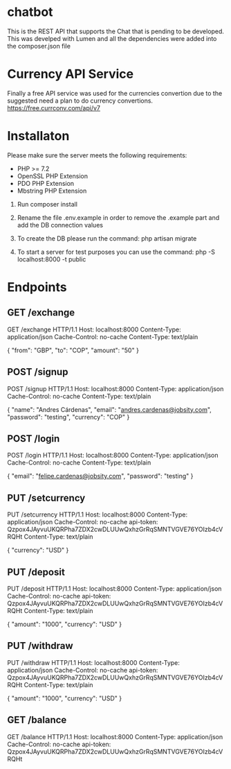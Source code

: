 # chatbot
This is the REST API that supports the Chat that is pending to be developed. This was develped with Lumen and all the dependencies were added into the composer.json file

# Currency API Service
Finally a free API service was used for the currencies convertion due to the suggested need a plan to do currency convertions. 
https://free.currconv.com/api/v7


# Installaton

Please make sure the server meets the following requirements:
* PHP >= 7.2
* OpenSSL PHP Extension
* PDO PHP Extension
* Mbstring PHP Extension

1. Run composer install

2. Rename the file .env.example in order to remove the .example part and add the DB connection values

3. To create the DB please run the command: php artisan migrate

4. To start a server for test purposes you can use the command: php -S localhost:8000 -t public


# Endpoints

## GET /exchange
GET /exchange HTTP/1.1
Host: localhost:8000
Content-Type: application/json
Cache-Control: no-cache
Content-Type: text/plain

{
	"from": "GBP",
	"to": "COP",
	"amount": "50"
}

## POST /signup
POST /signup HTTP/1.1
Host: localhost:8000
Content-Type: application/json
Cache-Control: no-cache
Content-Type: text/plain

{
  "name": "Andres Cárdenas",
  "email": "andres.cardenas@jobsity.com",
  "password": "testing",
  "currency": "COP"
}

## POST /login
POST /login HTTP/1.1
Host: localhost:8000
Content-Type: application/json
Cache-Control: no-cache
Content-Type: text/plain

{
  "email": "felipe.cardenas@jobsity.com",
  "password": "testing"
}

## PUT /setcurrency
PUT /setcurrency HTTP/1.1
Host: localhost:8000
Content-Type: application/json
Cache-Control: no-cache
api-token: Qzpox4JAyvuUKQRPha7ZDX2cwDLUUwQxhzGrRqSMNTVGVE76YOIzb4cVRQHt
Content-Type: text/plain

{
  "currency": "USD"
}

## PUT /deposit
PUT /deposit HTTP/1.1
Host: localhost:8000
Content-Type: application/json
Cache-Control: no-cache
api-token: Qzpox4JAyvuUKQRPha7ZDX2cwDLUUwQxhzGrRqSMNTVGVE76YOIzb4cVRQHt
Content-Type: text/plain

{
  "amount": "1000",
  "currency": "USD"
}

## PUT /withdraw
PUT /withdraw HTTP/1.1
Host: localhost:8000
Content-Type: application/json
Cache-Control: no-cache
api-token: Qzpox4JAyvuUKQRPha7ZDX2cwDLUUwQxhzGrRqSMNTVGVE76YOIzb4cVRQHt
Content-Type: text/plain

{
  "amount": "1000",
  "currency": "USD"
}

## GET /balance
GET /balance HTTP/1.1
Host: localhost:8000
Content-Type: application/json
Cache-Control: no-cache
api-token: Qzpox4JAyvuUKQRPha7ZDX2cwDLUUwQxhzGrRqSMNTVGVE76YOIzb4cVRQHt

